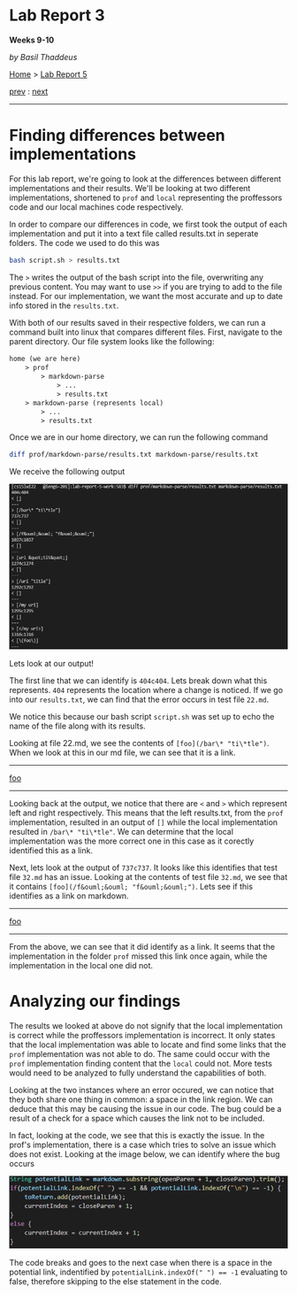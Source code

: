 # Lab Report 3
**Weeks 9-10**

*by Basil Thaddeus*

[Home](https://basilthaddeus.github.io/cse15l-lab-reports/) > [Lab Report 5](https://basilthaddeus.github.io/cse15l-lab-reports/lab-report-5-week-10.html)

[prev](https://basilthaddeus.github.io/cse15l-lab-reports/lab-report-4-week-8.html) : [next]()

---

# Finding differences between implementations

For this lab report, we're going to look at the differences between different implementations and their results. We'll be looking at two different implementations, shortened to `prof` and `local` representing the proffessors code and our local machines code respectively.

In order to compare our differences in code, we first took the output of each implementation and put it into a text file called results.txt in seperate folders. The code we used to do this was

```bash
bash script.sh > results.txt
```

The `>` writes the output of the bash script into the file, overwriting any previous content. You may want to use `>>` if you are trying to add to the file instead. For our implementation, we want the most accurate and up to date info stored in the `results.txt`.

With both of our results saved in their respective folders, we can run a command built into linux that compares different files. First, navigate to the parent directory. Our file system looks like the following:

```
home (we are here)
    > prof
        > markdown-parse
            > ...
            > results.txt
    > markdown-parse (represents local)
        > ...
        > results.txt
```

Once we are in our home directory, we can run the following command

```bash
diff prof/markdown-parse/results.txt markdown-parse/results.txt
```

We receive the following output

![Image](images/diff_cmd_out.png)

Lets look at our output!

The first line that we can identify is `404c404`. Lets break down what this represents. `404` represents the location where a change is noticed. If we go into our `results.txt`, we can find that the error occurs in test file `22.md`. 

We notice this because our bash script `script.sh` was set up to echo the name of the file along with its results.

Looking at file 22.md, we see the contents of `[foo](/bar\* "ti\*tle")`. When we look at this in our md file, we can see that it is a link.

---
[foo](/bar\* "ti\*tle")

---

Looking back at the output, we notice that there are `<` and `>` which represent left and right respectively. This means that the left results.txt, from the `prof` implementation, resulted in an output of `[]` while the local implementation resulted in `/bar\* "ti\*tle"`. We can determine that the local implementation was the more correct one in this case as it corectly identified this as a link.

Next, lets look at the output of `737c737`. It looks like this identifies that test file `32.md` has an issue. Looking at the contents of test file `32.md`, we see that it contains `[foo](/f&ouml;&ouml; "f&ouml;&ouml;")`. Lets see if this identifies as a link on markdown.

---
[foo](/f&ouml;&ouml; "f&ouml;&ouml;")

---

From the above, we can see that it did identify as a link. It seems that the implementation in the folder `prof` missed this link once again, while the implementation in the local one did not.

# Analyzing our findings

The results we looked at above do not signify that the local implementation is correct while the proffessors implementation is incorrect. It only states that the local implementation was able to locate and find some links that the `prof` implementation was not able to do. The same could occur with the `prof` implementation finding content that the `local` could not. More tests would need to be analyzed to fully understand the capabilities of both.

Looking at the two instances where an error occured, we can notice that they both share one thing in common: a space in the link region. We can deduce that this may be causing the issue in our code. The bug could be a result of a check for a space which causes the link not to be included.

In fact, looking at the code, we see that this is exactly the issue. In the prof's implementation, there is a case which tries to solve an issue which does not exist. Looking at the image below, we can identify where the bug occurs

![Image](images/prof_bug.png)

The code breaks and goes to the next case when there is a space in the potential link, indentified by `potentialLink.indexOf(" ") == -1` evaluating to false, therefore skipping to the else statement in the code.